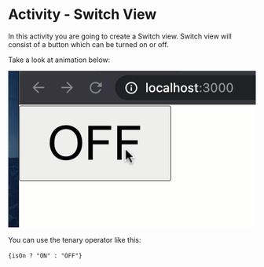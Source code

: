 # Activity - Switch View 

In this activity you are going to create a Switch view. Switch view will consist of a button which can be turned on or off. 

Take a look at animation below:

![Switch View](../images/on-off.gif)


You can use the tenary operator like this: 

```{isOn ? "ON" : "OFF"}```
